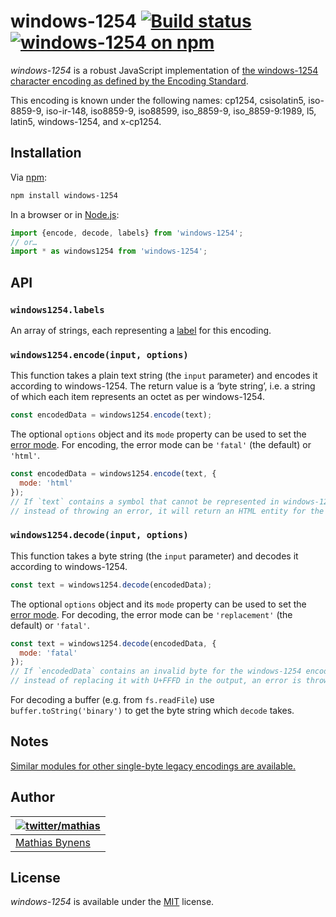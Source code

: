 # windows-1254 [![Build status](https://github.com/mathiasbynens/windows-1254/workflows/run-checks/badge.svg)](https://github.com/mathiasbynens/windows-1254/actions?query=workflow%3Arun-checks) [![windows-1254 on npm](https://img.shields.io/npm/v/windows-1254)](https://www.npmjs.com/package/windows-1254)

_windows-1254_ is a robust JavaScript implementation of [the windows-1254 character encoding as defined by the Encoding Standard](https://encoding.spec.whatwg.org/#windows-1254).

This encoding is known under the following names: cp1254, csisolatin5, iso-8859-9, iso-ir-148, iso8859-9, iso88599, iso_8859-9, iso_8859-9:1989, l5, latin5, windows-1254, and x-cp1254.

## Installation

Via [npm](https://www.npmjs.com/):

```bash
npm install windows-1254
```

In a browser or in [Node.js](https://nodejs.org/):

```js
import {encode, decode, labels} from 'windows-1254';
// or…
import * as windows1254 from 'windows-1254';
```

## API

### `windows1254.labels`

An array of strings, each representing a [label](https://encoding.spec.whatwg.org/#label) for this encoding.

### `windows1254.encode(input, options)`

This function takes a plain text string (the `input` parameter) and encodes it according to windows-1254. The return value is a ‘byte string’, i.e. a string of which each item represents an octet as per windows-1254.

```js
const encodedData = windows1254.encode(text);
```

The optional `options` object and its `mode` property can be used to set the [error mode](https://encoding.spec.whatwg.org/#error-mode). For encoding, the error mode can be `'fatal'` (the default) or `'html'`.

```js
const encodedData = windows1254.encode(text, {
  mode: 'html'
});
// If `text` contains a symbol that cannot be represented in windows-1254,
// instead of throwing an error, it will return an HTML entity for the symbol.
```

### `windows1254.decode(input, options)`

This function takes a byte string (the `input` parameter) and decodes it according to windows-1254.

```js
const text = windows1254.decode(encodedData);
```

The optional `options` object and its `mode` property can be used to set the [error mode](https://encoding.spec.whatwg.org/#error-mode). For decoding, the error mode can be `'replacement'` (the default) or `'fatal'`.

```js
const text = windows1254.decode(encodedData, {
  mode: 'fatal'
});
// If `encodedData` contains an invalid byte for the windows-1254 encoding,
// instead of replacing it with U+FFFD in the output, an error is thrown.
```

For decoding a buffer (e.g. from `fs.readFile`) use `buffer.toString('binary')` to get the byte string which `decode` takes.

## Notes

[Similar modules for other single-byte legacy encodings are available.](https://www.npmjs.com/browse/keyword/legacy-encoding)

## Author

| [![twitter/mathias](https://gravatar.com/avatar/24e08a9ea84deb17ae121074d0f17125?s=70)](https://twitter.com/mathias "Follow @mathias on Twitter") |
|---|
| [Mathias Bynens](https://mathiasbynens.be/) |

## License

_windows-1254_ is available under the [MIT](https://mths.be/mit) license.
